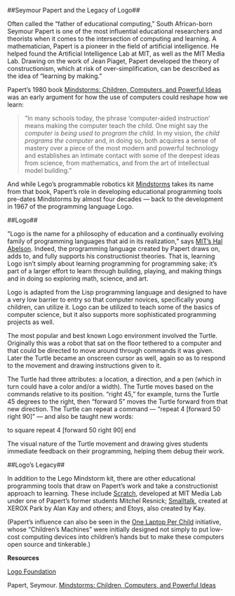 ##Seymour Papert and the Legacy of Logo##

Often called the “father of educational computing,” South African-born Seymour Papert is one of the most influential educational researchers and theorists when it comes to the intersection of computing and learning. A mathematician, Papert is a pioneer in the field of artificial intelligence. He helped found the Artificial Intelligence Lab at MIT, as well as the MIT Media Lab. Drawing on the work of Jean Piaget, Papert developed the theory of constructionism, which at risk of over-simplification, can be described as the idea of “learning by making.” 

Papert’s 1980 book [Mindstorms: Children, Computers, and Powerful Ideas](http://books.google.com/books/about/Mindstorms.html?id=HhIEAgUfGHwC) was an early argument for how the use of computers could reshape how we learn:

>”In many schools today, the phrase ‘computer-aided instruction’ means making the computer teach the child. One might say the *computer is being used to program the child*. In my vision, *the child programs the computer* and, in doing so, both acquires a sense of mastery over a piece of the most modern and powerful technology and establishes an intimate contact with some of the deepest ideas from science, from mathematics, and from the art of intellectual model building.”

And while Lego’s programmable robotics kit [Mindstorms](http://mindstorms.lego.com/en-us/Default.aspx) takes its name from that book, Papert’s role in developing educational programming tools pre-dates Mindstorms by almost four decades — back to the development in 1967 of the programming language Logo.

##Logo##

"Logo is the name for a philosophy of education and a continually evolving family of programming languages that aid in its realization,” says [MIT’s Hal Abelson](http://el.media.mit.edu/logo-foundation/logo/index.html). Indeed, the programming language created by Papert draws on, adds to, and fully supports his constructionist theories. That is, learning Logo isn’t simply about learning programming for programming sake; it’s part of a larger effort to learn through building, playing, and making things and in doing so exploring math, science, and art.

Logo is adapted from the Lisp programming language and designed to have a very low barrier to entry so that computer novices, specifically young children, can utilize it. Logo can be utilized to teach some of the basics of computer science, but it also supports more sophisticated programming projects as well.

The most popular and best known Logo environment involved the Turtle. Originally this was a robot that sat on the floor tethered to a computer and that could be directed to move around through commands it was given. Later the Turtle became an onscreen cursor as well, again so as to respond to the movement and drawing instructions given to it.  

The Turtle had three attributes: a location, a direction, and a pen (which in turn could have a color and/or a width). The Turtle moves based on the commands relative to its position.  “right 45,” for example, turns the Turtle 45 degrees to the right, then “forward 5” moves the Turtle forward from that new direction. The Turtle can repeat a command — “repeat 4 [forward 50 right 90]” — and also be taught new words:

to square
repeat 4 [forward 50 right 90]
end

The visual nature of the Turtle movement and drawing gives students immediate feedback on their programming, helping them debug their work.

##Logo’s Legacy##

In addition to the Lego Mindstorm kit, there are other educational programming tools that draw on Papert’s work and take a constructionist approach to learning. These include [Scratch](http://scratch.mit.edu), developed at MIT Media Lab under one of Papert’s former students Mitchel Resnick; [Smalltalk](http://www.smalltalk.org/main/), created at XEROX Park by Alan Kay and others; and Etoys, also created by Kay.

(Papert’s influence can also be seen in the [One Laptop Per Child](http://laptop.org) initiative, whose “Children’s Machines” were initially designed not simply to put low-cost computing devices into children’s hands but to make these computers open source and tinkerable.)

**Resources**

[Logo Foundation](http://el.media.mit.edu/logo-foundation/)

Papert, Seymour. [Mindstorms: Children, Computers, and Powerful Ideas](http://books.google.com/books/about/Mindstorms.html?id=HhIEAgUfGHwC) 

 
